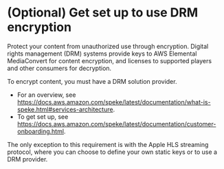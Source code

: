 # \(Optional\) Get set up to use DRM encryption<a name="set-up-encryption"></a>

Protect your content from unauthorized use through encryption\. Digital rights management \(DRM\) systems provide keys to AWS Elemental MediaConvert for content encryption, and licenses to supported players and other consumers for decryption\.

To encrypt content, you must have a DRM solution provider\. 
+ For an overview, see [https://docs\.aws\.amazon\.com/speke/latest/documentation/what\-is\-speke\.html\#services\-architecture](https://docs.aws.amazon.com/speke/latest/documentation/what-is-speke.html#services-architecture)\.
+ To get set up, see [https://docs\.aws\.amazon\.com/speke/latest/documentation/customer\-onboarding\.html](https://docs.aws.amazon.com/speke/latest/documentation/customer-onboarding.html)\.

The only exception to this requirement is with the Apple HLS streaming protocol, where you can choose to define your own static keys or to use a DRM provider\. 